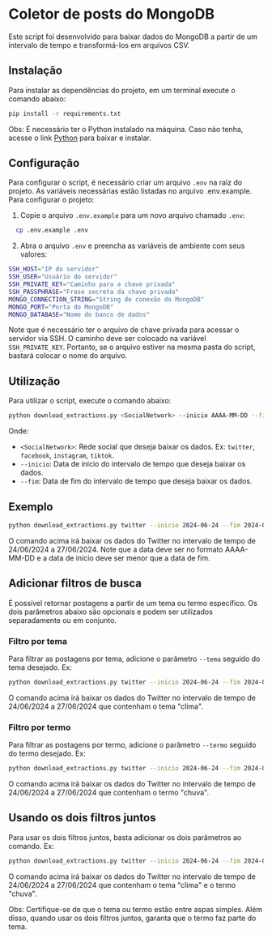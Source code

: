 # Coletor de posts do MongoDB

Este script foi desenvolvido para baixar dados do MongoDB a partir de um intervalo de tempo e transformá-los em arquivos CSV. 

## Instalação

Para instalar as dependências do projeto, em um terminal execute o comando abaixo:

```bash
pip install -r requirements.txt
```

Obs: É necessário ter o Python instalado na máquina. Caso não tenha, acesse o link [Python](https://www.python.org/downloads/) para baixar e instalar.

## Configuração

Para configurar o script, é necessário criar um arquivo `.env` na raiz do projeto. As variáveis ​​necessárias estão listadas no arquivo .env.example.
Para configurar o projeto:

1. Copie o arquivo `.env.example` para um novo arquivo chamado `.env`:
  
```bash
  cp .env.example .env
```

2. Abra o arquivo `.env` e preencha as variáveis ​​de ambiente com seus valores:
  
```bash
SSH_HOST="IP do servidor"
SSH_USER="Usuário do servidor"
SSH_PRIVATE_KEY="Caminho para a chave privada"
SSH_PASSPHRASE="Frase secreta da chave privada"
MONGO_CONNECTION_STRING="String de conexão do MongoDB"
MONGO_PORT="Porta do MongoDB"
MONGO_DATABASE="Nome do banco de dados"
```

Note que é necessário ter o arquivo de chave privada para acessar o servidor via SSH. O caminho deve ser colocado na variável `SSH_PRIVATE_KEY`. Portanto, se o arquivo estiver na mesma pasta do script, bastará colocar o nome do arquivo.

## Utilização

Para utilizar o script, execute o comando abaixo:

```bash
python download_extractions.py <SocialNetwork> --inicio AAAA-MM-DD --fim AAAA-MM-DD
```
Onde:
- `<SocialNetwork>`: Rede social que deseja baixar os dados. Ex: `twitter`, `facebook`, `instagram`, `tiktok`.
- `--inicio`: Data de início do intervalo de tempo que deseja baixar os dados.
- `--fim`: Data de fim do intervalo de tempo que deseja baixar os dados.

## Exemplo

```bash
python download_extractions.py twitter --inicio 2024-06-24 --fim 2024-06-27
```
O comando acima irá baixar os dados do Twitter no intervalo de tempo de 24/06/2024 a 27/06/2024. Note que a data deve ser no formato AAAA-MM-DD e a data de início deve ser menor que a data de fim.

## Adicionar filtros de busca
É possível retornar postagens a partir de um tema ou termo específico. Os dois parâmetros abaixo são opcionais e podem ser utilizados separadamente ou em conjunto.

### Filtro por tema
Para filtrar as postagens por tema, adicione o parâmetro `--tema` seguido do tema desejado. Ex:

```bash
python download_extractions.py twitter --inicio 2024-06-24 --fim 2024-06-27 --tema 'clima'
```
O comando acima irá baixar os dados do Twitter no intervalo de tempo de 24/06/2024 a 27/06/2024 que contenham o tema "clima".

### Filtro por termo
Para filtrar as postagens por termo, adicione o parâmetro `--termo` seguido do termo desejado. Ex:

```bash
python download_extractions.py twitter --inicio 2024-06-24 --fim 2024-06-27 --termo 'chuva'
```
O comando acima irá baixar os dados do Twitter no intervalo de tempo de 24/06/2024 a 27/06/2024 que contenham o termo "chuva".


## Usando os dois filtros juntos
Para usar os dois filtros juntos, basta adicionar os dois parâmetros ao comando. Ex:

```bash
python download_extractions.py twitter --inicio 2024-06-24 --fim 2024-06-27 --tema 'clima' --termo 'chuva'
```
O comando acima irá baixar os dados do Twitter no intervalo de tempo de 24/06/2024 a 27/06/2024 que contenham o tema "clima" e o termo "chuva".

Obs: Certifique-se de que o tema ou termo estão entre aspas simples. Além disso, quando usar os dois filtros juntos, garanta que o termo faz parte do tema.

